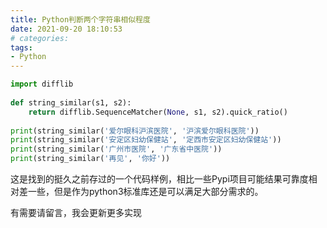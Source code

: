 ```yaml
---
title: Python判断两个字符串相似程度
date: 2021-09-20 18:10:53
# categories:
tags:
- Python
---
```


```python
import difflib
 
def string_similar(s1, s2):
    return difflib.SequenceMatcher(None, s1, s2).quick_ratio()
 
print(string_similar('爱尔眼科沪滨医院', '沪滨爱尔眼科医院'))
print(string_similar('安定区妇幼保健站', '定西市安定区妇幼保健站'))
print(string_similar('广州市医院', '广东省中医院'))
print(string_similar('再见', '你好'))
```

这是找到的挺久之前存过的一个代码样例，相比一些Pypi项目可能结果可靠度相对差一些，但是作为python3标准库还是可以满足大部分需求的。

有需要请留言，我会更新更多实现
